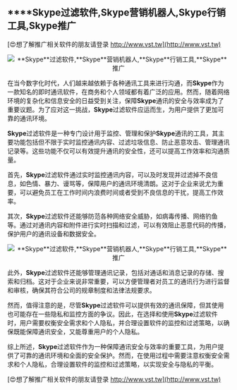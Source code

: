 ## ****Skype**过滤软件,**Skype**营销机器人,**Skype**行销工具,**Skype**推广**

[😍想了解推广相关软件的朋友请登录 http://www.vst.tw](http://www.vst.tw)

 <center><img src="https://vst.tw/MP4/tuiguang/png/7.png" alt="**Skype**过滤软件,**Skype**营销机器人,**Skype**行销工具,**Skype**推广"></center>

在当今数字化时代，人们越来越依赖于各种通讯工具来进行沟通，而**Skype**作为一款知名的即时通讯软件，在商务和个人领域都有着广泛的应用。然而，随着网络环境的复杂化和信息安全的日益受到关注，保障**Skype**通讯的安全与效率成为了重要议题。为了应对这一挑战，**Skype**过滤软件应运而生，为用户提供了更加可靠的通讯环境。

**Skype**过滤软件是一种专门设计用于监控、管理和保护**Skype**通讯的工具，其主要功能包括但不限于实时监控通讯内容、过滤垃圾信息、防止恶意攻击、管理通讯记录等。这些功能不仅可以有效提升通讯的安全性，还可以提高工作效率和沟通质量。

首先，**Skype**过滤软件通过实时监控通讯内容，可以及时发现并过滤掉不良信息，如色情、暴力、谩骂等，保障用户的通讯环境清朗。这对于企业来说尤为重要，可以避免员工在工作时间内浪费时间或者受到不良信息的干扰，提高工作效率。

其次，**Skype**过滤软件还能够防范各种网络安全威胁，如病毒传播、网络钓鱼等。通过对通讯内容和附件进行实时扫描和过滤，可以有效阻止恶意代码的传播，保护用户的通讯设备和数据安全。

 <center><img src="https://vst.tw/MP4/tuiguang/png/8.png" alt="**Skype**过滤软件,**Skype**营销机器人,**Skype**行销工具,**Skype**推广"></center>

此外，**Skype**过滤软件还能够管理通讯记录，包括对通话和消息记录的存储、搜索和归档。这对于企业来说非常重要，可以方便管理者对员工的通讯行为进行监督和审核，确保其符合公司的规章制度和法律法规要求。

然而，值得注意的是，尽管**Skype**过滤软件可以提供有效的通讯保障，但其使用也可能存在一些隐私和监控方面的争议。因此，在选择和使用**Skype**过滤软件时，用户需要权衡安全需求和个人隐私，并合理设置软件的监控和过滤策略，以确保既能保障通讯安全，又能尊重用户的个人隐私。

综上所述，**Skype**过滤软件作为一种保障通讯安全与效率的重要工具，为用户提供了可靠的通讯环境和全面的安全保护。然而，在使用过程中需要注意权衡安全需求和个人隐私，合理设置软件的监控和过滤策略，以实现安全与隐私的平衡。

[😍想了解推广相关软件的朋友请登录 http://www.vst.tw](http://www.vst.tw)



